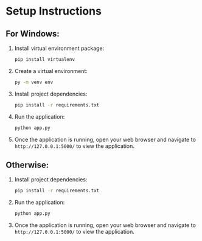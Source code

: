 # Setup Instructions

## For Windows:

1. Install virtual environment package:
    ```bash
    pip install virtualenv
    ```

2. Create a virtual environment:
    ```bash
    py -m venv env
    ```

3. Install project dependencies:
    ```bash
    pip install -r requirements.txt
    ```

4. Run the application:
    ```bash
    python app.py
    ```

5. Once the application is running, open your web browser and navigate to `http://127.0.0.1:5000/` to view the application.

## Otherwise:

1. Install project dependencies:
    ```bash
    pip install -r requirements.txt
    ```

2. Run the application:
    ```bash
    python app.py
    ```

3. Once the application is running, open your web browser and navigate to `http://127.0.0.1:5000/` to view the application.

